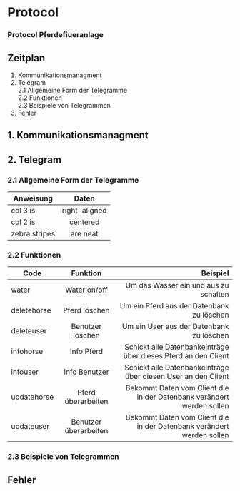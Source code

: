 # Protocol
### Protocol Pferdefiueranlage

## Zeitplan
1. Kommunikationsmanagment  
2. Telegram  
2.1 Allgemeine Form der Telegramme  
2.2 Funktionen  
2.3 Beispiele von Telegrammen  
3. Fehler  

## 1. Kommunikationsmanagment  

## 2. Telegram  

### 2.1 Allgemeine Form der Telegramme  

| Anweisung  | Daten |
| ------------- |:-------------:|
| col 3 is      | right-aligned |
| col 2 is      | centered      |
| zebra stripes | are neat      |
### 2.2 Funktionen  
| Code  | Funktion | Beispiel |
| ------------- |:-------------:|-----:|
|water| Water on/off | Um das Wasser ein und aus zu schalten | 
| deletehorse | Pferd löschen | Um ein Pferd aus der Datenbank zu löschen |
| deleteuser | Benutzer löschen | Um ein User aus der Datenbank zu löschen|
| infohorse | Info Pferd | Schickt alle Datenbankeinträge über dieses Pferd an den Client|
| infouser | Info Benutzer | Schickt alle Datenbankeinträge über diesen User an den Client|
| updatehorse | Pferd überarbeiten | Bekommt Daten vom Client die in der Datenbank verändert werden sollen|
| updateuser | Benutzer überarbeiten | Bekommt Daten vom Client die in der Datenbank verändert werden sollen|


### 2.3 Beispiele von Telegrammen  

## Fehler  
